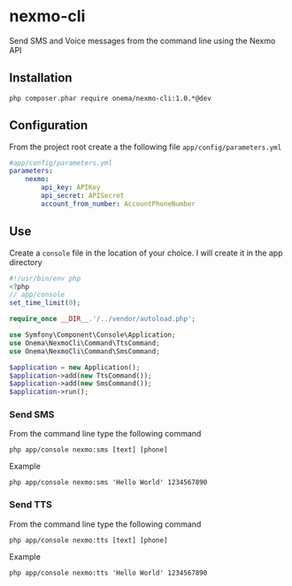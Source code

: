 nexmo-cli
=========

Send SMS and Voice messages from the command line using the Nexmo API


## Installation 

```shell
php composer.phar require onema/nexmo-cli:1.0.*@dev
```

## Configuration 
From the project root create a the following file `app/config/parameters.yml`

```yaml
#app/config/parameters.yml
parameters:
    nexmo:
        api_key: APIKey
        api_secret: APISecret
        account_from_number: AccountPhoneNumber
```

## Use 

Create a `console` file in the location of your choice. I will create it in the app directory
```php
#!/usr/bin/env php
<?php
// app/console
set_time_limit(0);

require_once __DIR__.'/../vendor/autoload.php';

use Symfony\Component\Console\Application;
use Onema\NexmoCli\Command\TtsCommand;
use Onema\NexmoCli\Command\SmsCommand;

$application = new Application();
$application->add(new TtsCommand());
$application->add(new SmsCommand());
$application->run();

```

### Send SMS
From the command line type the following command
```shell
php app/console nexmo:sms [text] [phone] 
```

Example 
```shell
php app/console nexmo:sms 'Hello World' 1234567890
```

### Send TTS
From the command line type the following command
```shell
php app/console nexmo:tts [text] [phone] 
```

Example 
```shell
php app/console nexmo:tts 'Hello World' 1234567890
```





